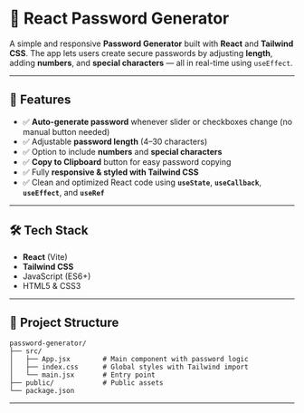 # 🔐 React Password Generator

A simple and responsive **Password Generator** built with **React** and **Tailwind CSS**.
The app lets users create secure passwords by adjusting **length**, adding **numbers**, and **special characters** — all in real-time using `useEffect`.

---

## 🚀 Features

* ✅ **Auto-generate password** whenever slider or checkboxes change (no manual button needed)
* ✅ Adjustable **password length** (4–30 characters)
* ✅ Option to include **numbers** and **special characters**
* ✅ **Copy to Clipboard** button for easy password copying
* ✅ Fully **responsive & styled with Tailwind CSS**
* ✅ Clean and optimized React code using **`useState`**, **`useCallback`**, **`useEffect`**, and **`useRef`**

---

## 🛠️ Tech Stack

* **React** (Vite)
* **Tailwind CSS**
* JavaScript (ES6+)
* HTML5 & CSS3

---

## 📂 Project Structure

```
password-generator/
├── src/
│   ├── App.jsx        # Main component with password logic
│   ├── index.css      # Global styles with Tailwind import
│   └── main.jsx       # Entry point
├── public/            # Public assets
└── package.json
```

---
